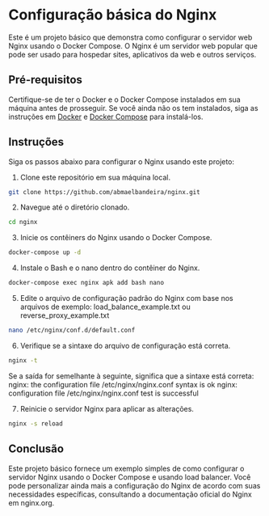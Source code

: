 # Configuração básica do Nginx

Este é um projeto básico que demonstra como configurar o servidor web Nginx usando o Docker Compose. O Nginx é um servidor web popular que pode ser usado para hospedar sites, aplicativos da web e outros serviços.

## Pré-requisitos

Certifique-se de ter o Docker e o Docker Compose instalados em sua máquina antes de prosseguir. Se você ainda não os tem instalados, siga as instruções em [Docker](https://docs.docker.com/get-docker/) e [Docker Compose](https://docs.docker.com/compose/install/) para instalá-los.

## Instruções

Siga os passos abaixo para configurar o Nginx usando este projeto:

1. Clone este repositório em sua máquina local.
```bash
git clone https://github.com/abmaelbandeira/nginx.git
```

2. Navegue até o diretório clonado.
```bash
cd nginx
```

3. Inicie os contêiners do Nginx usando o Docker Compose.
```bash
docker-compose up -d
```

4. Instale o Bash e o nano dentro do contêiner do Nginx.
```bash
docker-compose exec nginx apk add bash nano
```

5. Edite o arquivo de configuração padrão do Nginx com base nos arquivos de exemplo: load_balance_example.txt ou reverse_proxy_example.txt
```bash
nano /etc/nginx/conf.d/default.conf
```

6. Verifique se a sintaxe do arquivo de configuração está correta.
```bash
nginx -t
```
Se a saída for semelhante à seguinte, significa que a sintaxe está correta:
nginx: the configuration file /etc/nginx/nginx.conf syntax is ok
nginx: configuration file /etc/nginx/nginx.conf test is successful

7. Reinicie o servidor Nginx para aplicar as alterações.
```bash
nginx -s reload
```

## Conclusão
Este projeto básico fornece um exemplo simples de como configurar o servidor Nginx usando o Docker Compose e usando load balancer. Você pode personalizar ainda mais a configuração do Nginx de acordo com suas necessidades específicas, consultando a documentação oficial do Nginx em nginx.org.
